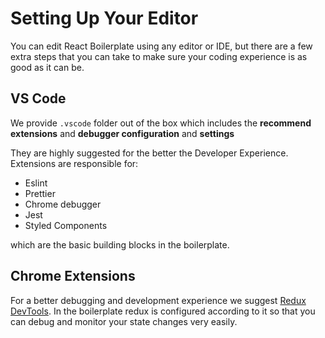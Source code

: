 # Setting Up Your Editor

You can edit React Boilerplate using any editor or IDE, but there are a few extra steps that you can take to make sure your coding experience is as good as it can be.

## VS Code

We provide `.vscode` folder out of the box which includes the **recommend extensions** and **debugger configuration** and **settings**

They are highly suggested for the better the Developer Experience. Extensions are responsible for:

- Eslint
- Prettier
- Chrome debugger
- Jest
- Styled Components

which are the basic building blocks in the boilerplate.

## Chrome Extensions

For a better debugging and development experience we suggest [Redux DevTools](https://chrome.google.com/webstore/detail/redux-devtools/lmhkpmbekcpmknklioeibfkpmmfibljd?hl=en). In the boilerplate redux is configured according to it so that you can debug and monitor your state changes very easily.
